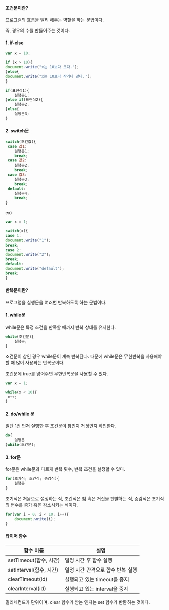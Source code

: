 #### 조건문이란?

프로그램의 흐름을 달리 해주는 역할을 하는 문법이다.

즉, 경우의 수를 만들어주는 것이다.



#### 1. if-else

```js
var x = 10;

if (x > 10){
document.write("x는 10보다 크다.");
}else{
document.write("x는 10보다 작거나 같다.");
}
```

```js
if(표현식1){
	실행문1;
}else if(표현식2){
	실행문2;
}else{
	실행문3;
}
```



#### 2. switch문

```js
switch(조건값){
 case 값1:
	실행문1;
	break;
 case 값2:
	실행문2;
	break;
 case 값3:
	실행문3;
	break;
 default:
	실행문4;
	break;
}
```

ex)

```js
var x = 1;

switch(x){
case 1:
document.write("1");
break;
case 2:
document.write("2");
break;
default:
document.write("default");
break;
}
```



#### 반복문이란?

프로그램을 실행문을 여러번 반복하도록 하는 문법이다.



#### 1. while문

while문은 특정 조건을 만족할 때까지 반복 상태를 유지한다.

```js
while(조건문){
	실행문;
}
```

조건문이 참인 경우 while문이 계속 반복된다. 때문에 while문은 무한반복을 사용해야 할 때 많이 사용되는 반복문이다.

조건문에 true를 넣어주면 무한반복문을 사용할 수 있다.

```js
var x = 1;

while(x < 10){
 x++;
}
```



#### 2. do/while 문

일단 1번 먼저 실행한 후 조건문이 참인지 거짓인지 확인한다.

```js
do{
	실행문
}while(조건문);
```



#### 3. for문

for문은 while문과 다르게 반복 횟수, 반복 조건을 설정할 수 있다.

```js
for(초기식; 조건식; 증감식){
	실행문
}
```

초기식은 처음으로 설정하는 식, 조건식은 참 혹은 거짓을 판별하는 식, 증감식은 초기식의 변수를 증가 혹은 감소시키는 식이다.

```js
for(var i = 0; i < 10; i++){
	document.write(i);
}
```



#### 타이머 함수

| 함수 이름               | 설명                              |
| ----------------------- | --------------------------------- |
| setTimeout(함수, 시간)  | 일정 시간 후 함수 실행            |
| setInterval(함수, 시간) | 일정 시간 간격으로 함수 반복 실행 |
| clearTimeout(id)        | 실행되고 있는 timeout을 중지      |
| clearInterval(id)       | 실행되고 있는 interval을 중지     |

밀리세컨드가 단위이며, clear 함수가 받는 인자는 set 함수가 반환하는 것이다.

